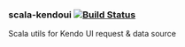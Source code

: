 ### scala-kendoui [![Build Status](https://travis-ci.org/thenewmotion/scala-kendoui.png?branch=master)](https://travis-ci.org/thenewmotion/scala-kendoui)

Scala utils for Kendo UI request &amp; data source